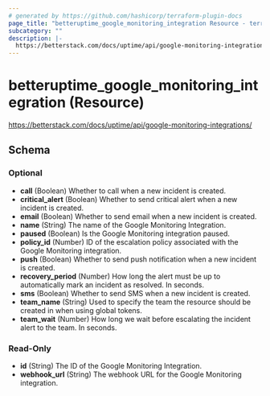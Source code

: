 ```yaml
---
# generated by https://github.com/hashicorp/terraform-plugin-docs
page_title: "betteruptime_google_monitoring_integration Resource - terraform-provider-better-uptime"
subcategory: ""
description: |-
  https://betterstack.com/docs/uptime/api/google-monitoring-integrations/
---
```


# betteruptime_google_monitoring_integration (Resource)

https://betterstack.com/docs/uptime/api/google-monitoring-integrations/



<!-- schema generated by tfplugindocs -->
## Schema

### Optional

- **call** (Boolean) Whether to call when a new incident is created.
- **critical_alert** (Boolean) Whether to send critical alert when a new incident is created.
- **email** (Boolean) Whether to send email when a new incident is created.
- **name** (String) The name of the Google Monitoring Integration.
- **paused** (Boolean) Is the Google Monitoring integration paused.
- **policy_id** (Number) ID of the escalation policy associated with the Google Monitoring integration.
- **push** (Boolean) Whether to send push notification when a new incident is created.
- **recovery_period** (Number) How long the alert must be up to automatically mark an incident as resolved. In seconds.
- **sms** (Boolean) Whether to send SMS when a new incident is created.
- **team_name** (String) Used to specify the team the resource should be created in when using global tokens.
- **team_wait** (Number) How long we wait before escalating the incident alert to the team. In seconds.

### Read-Only

- **id** (String) The ID of the Google Monitoring Integration.
- **webhook_url** (String) The webhook URL for the Google Monitoring integration.


